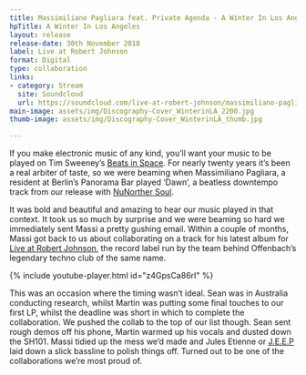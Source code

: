 ```yaml
---
title: Massimiliano Pagliara feat. Private Agenda - A Winter In Los Angeles
hpTitle: A Winter In Los Angeles
layout: release
release-date: 30th November 2018
label: Live at Robert Johnson
format: Digital
type: collaboration
links:
- category: Stream
  site: Soundcloud
  url: https://soundcloud.com/live-at-robert-johnson/massimiliano-pagliara-a-winter
main-image: assets/img/Discography-Cover_WinterinLA_2200.jpg
thumb-image: assets/img/Discography-Cover_WinterinLA_thumb.jpg

---
```

If you make electronic music of any kind, you’ll want your music to be played on Tim Sweeney’s [Beats in Space](http://www.beatsinspace.net/). For nearly twenty years it’s been a real arbiter of taste, so we were beaming when Massimiliano Pagliara, a resident at Berlin’s Panorama Bar played ‘Dawn’, a beatless downtempo track from our release with [NuNorther Soul](http://www.nunorthernsoul.co.uk/).

It was bold and beautiful and amazing to hear our music played in that context.  It took us so much by surprise and we were beaming so hard we immediately sent Massi a pretty gushing email. Within a couple of months, Massi got back to us about collaborating on a track for his latest album for [Live at Robert Johnson](http://www.liveatrobertjohnson.com/), the record label run by the team behind Offenbach’s legendary techno club of the same name.

{% include youtube-player.html id="z4GpsCa86rI" %}

This was an occasion where the timing wasn’t ideal. Sean was in Australia conducting research, whilst Martin was putting some final touches to our first LP, whilst the deadline was short in which to complete the collaboration. We pushed the collab to the top of our list though. Sean sent rough demos off his phone, Martin warmed up his vocals and dusted down the SH101. Massi tidied up the mess we’d made and Jules Etienne or [J.E.E.P](https://www.discogs.com/artist/3558416-JEEP) laid down a slick bassline to polish things off. Turned out to be one of the collaborations we’re most proud of.